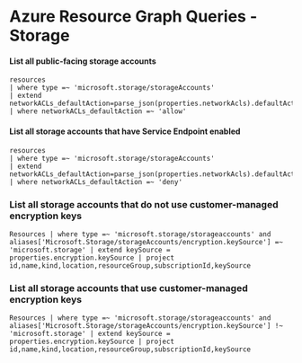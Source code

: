 # Azure Resource Graph Queries - Storage

#### List all public-facing storage accounts

```OQL
resources
| where type =~ 'microsoft.storage/storageAccounts'
| extend networkACLs_defaultAction=parse_json(properties.networkAcls).defaultAction
| where networkACLs_defaultAction =~ 'allow'
```

#### List all storage accounts that have Service Endpoint enabled

```OQL
resources
| where type =~ 'microsoft.storage/storageAccounts'
| extend networkACLs_defaultAction=parse_json(properties.networkAcls).defaultAction
| where networkACLs_defaultAction =~ 'deny'
```

### List all storage accounts that do not use customer-managed encryption keys

```OQL
Resources | where type =~ 'microsoft.storage/storageaccounts' and aliases['Microsoft.Storage/storageAccounts/encryption.keySource'] =~ 'microsoft.storage' | extend keySource = properties.encryption.keySource | project id,name,kind,location,resourceGroup,subscriptionId,keySource
```

### List all storage accounts that use customer-managed encryption keys

```OQL
Resources | where type =~ 'microsoft.storage/storageaccounts' and aliases['Microsoft.Storage/storageAccounts/encryption.keySource'] !~ 'microsoft.storage' | extend keySource = properties.encryption.keySource | project id,name,kind,location,resourceGroup,subscriptionId,keySource
```
